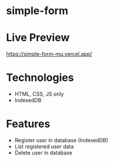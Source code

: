 # simple-form

# Live Preview

https://simple-form-mu.vercel.app/

# Technologies

- HTML, CSS, JS only
- IndexedDB

# Features

 - Register user in database (IndexedDB)
 - List registered user data
 - Delete user in database
 
 
